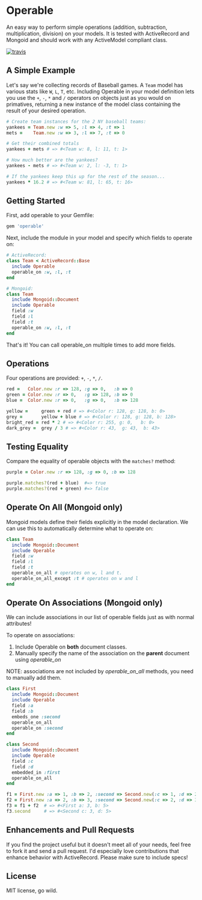 # Operable

An easy way to perform simple operations (addition, subtraction, multiplication, division) on your models. It is tested with ActiveRecord and Mongoid and should work with any ActiveModel compliant class.

[![travis](https://secure.travis-ci.org/jcoene/operable.png)](http://travis-ci.org/jcoene/operable)

## A Simple Example

Let's say we're collecting records of Baseball games. A `Team` model has various stats like `W`, `L`, `T`, etc. Including Operable in your model definition lets you use the `+`, `-`, `*` and `/` operators on objects just as you would on primatives, returning a new instance of the model class containing the result of your desired operation.

```ruby
# Create team instances for the 2 NY baseball teams:
yankees = Team.new :w => 5, :l => 4, :t => 1
mets =    Team.new :w => 3, :l => 7, :t => 0

# Get their combined totals
yankees + mets # => #<Team w: 8, l: 11, t: 1>

# How much better are the yankees?
yankees - mets # => #<Team w: 2, l: -3, t: 1>

# If the yankees keep this up for the rest of the season...
yankees * 16.2 # => #<Team w: 81, l: 65, t: 16>
```

## Getting Started

First, add operable to your Gemfile:

```ruby
gem 'operable'
```

Next, include the module in your model and specify which fields to operate on:

```ruby
# ActiveRecord:
class Team < ActiveRecord::Base
  include Operable
  operable_on :w, :l, :t
end

# Mongoid:
class Team
  include Mongoid::Document
  include Operable
  field :w
  field :l
  field :t
  operable_on :w, :l, :t
end
```

That's it! You can call operable_on multiple times to add more fields.

## Operations

Four operations are provided: `+`, `-`, `*`, `/`.

```ruby
red =   Color.new :r => 128, :g => 0,   :b => 0
green = Color.new :r => 0,   :g => 128, :b => 0
blue =  Color.new :r => 0,   :g => 0,   :b => 128

yellow =     green + red # => #<Color r: 128, g: 128, b: 0>
grey =       yellow + blue # => #<Color r: 128, g: 128, b: 128>
bright_red = red * 2 # => #<Color r: 255, g: 0,   b: 0>
dark_grey =  grey / 3 # => #<Color r: 43,  g: 43,  b: 43>
```

## Testing Equality

Compare the equality of operable objects with the `matches?` method:

```ruby
purple = Color.new :r => 128, :g => 0, :b => 128

purple.matches?(red + blue)  #=> true
purple.matches?(red + green) #=> false
```


## Operate On All (Mongoid only)

Mongoid models define their fields explicitly in the model declaration. We can use this to automatically determine what to operate on:

```ruby
class Team
  include Mongoid::Document
  include Operable
  field :w
  field :l
  field :t
  operable_on_all # operates on w, l and t.
  operable_on_all_except :t # operates on w and l
end
```

## Operate On Associations (Mongoid only)

We can include associations in our list of operable fields just as with normal attributes!

To operate on associations:

1. Include Operable on **both** document classes.
2. Manually specify the name of the association on the **parent** document using *operable_on*

NOTE: associations are not included by *operable_on_all* methods, you need to manually add them.

```ruby
class First
  include Mongoid::Document
  include Operable
  field :a
  field :b
  embeds_one :second
  operable_on_all
  operable_on :second
end

class Second
  include Mongoid::Document
  include Operable
  field :c
  field :d
  embedded_in :first
  operable_on_all
end

f1 = First.new :a => 1, :b => 2, :second => Second.new(:c => 1, :d => 2)
f2 = First.new :a => 2, :b => 3, :second => Second.new(:c => 2, :d => 3)
f3 = f1 + f2  # => #<First a: 3, b: 5>
f3.second     # => #<Second c: 3, d: 5>
```

## Enhancements and Pull Requests

If you find the project useful but it doesn't meet all of your needs, feel free to fork it and send a pull request. I'd especially love contributions that enhance behavior with ActiveRecord. Please make sure to include specs!

## License

MIT license, go wild.
